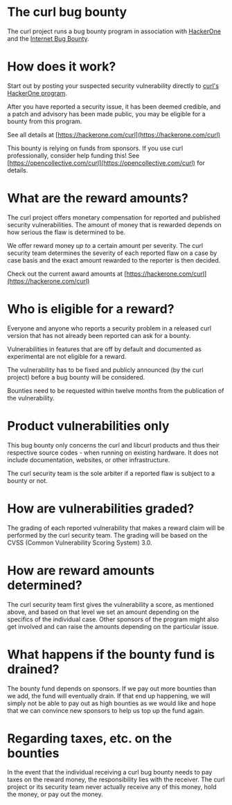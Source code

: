 # The curl bug bounty

The curl project runs a bug bounty program in association with
[HackerOne](https://www.hackerone.com) and the [Internet Bug
Bounty](https://internetbugbounty.org).

# How does it work?

Start out by posting your suspected security vulnerability directly to [curl's
HackerOne program](https://hackerone.com/curl).

After you have reported a security issue, it has been deemed credible, and a
patch and advisory has been made public, you may be eligible for a bounty from
this program.

See all details at [https://hackerone.com/curl](https://hackerone.com/curl)

This bounty is relying on funds from sponsors. If you use curl professionally,
consider help funding this! See
[https://opencollective.com/curl](https://opencollective.com/curl) for
details.

# What are the reward amounts?

The curl project offers monetary compensation for reported and published
security vulnerabilities. The amount of money that is rewarded depends on how
serious the flaw is determined to be.

We offer reward money *up to* a certain amount per severity. The curl security
team determines the severity of each reported flaw on a case by case basis and
the exact amount rewarded to the reporter is then decided.

Check out the current award amounts at [https://hackerone.com/curl](https://hackerone.com/curl)

# Who is eligible for a reward?

Everyone and anyone who reports a security problem in a released curl version
that has not already been reported can ask for a bounty.

Vulnerabilities in features that are off by default and documented as
experimental are not eligible for a reward.

The vulnerability has to be fixed and publicly announced (by the curl project)
before a bug bounty will be considered.

Bounties need to be requested within twelve months from the publication of the
vulnerability.

# Product vulnerabilities only

This bug bounty only concerns the curl and libcurl products and thus their
respective source codes - when running on existing hardware. It does not
include documentation, websites, or other infrastructure.

The curl security team is the sole arbiter if a reported flaw is subject to a
bounty or not.

# How are vulnerabilities graded?

The grading of each reported vulnerability that makes a reward claim will be
performed by the curl security team. The grading will be based on the CVSS
(Common Vulnerability Scoring System) 3.0.

# How are reward amounts determined?

The curl security team first gives the vulnerability a score, as mentioned
above, and based on that level we set an amount depending on the specifics of
the individual case. Other sponsors of the program might also get involved and
can raise the amounts depending on the particular issue.

# What happens if the bounty fund is drained?

The bounty fund depends on sponsors. If we pay out more bounties than we add,
the fund will eventually drain. If that end up happening, we will simply not
be able to pay out as high bounties as we would like and hope that we can
convince new sponsors to help us top up the fund again.

# Regarding taxes, etc. on the bounties

In the event that the individual receiving a curl bug bounty needs to pay
taxes on the reward money, the responsibility lies with the receiver. The
curl project or its security team never actually receive any of this money,
hold the money, or pay out the money.
